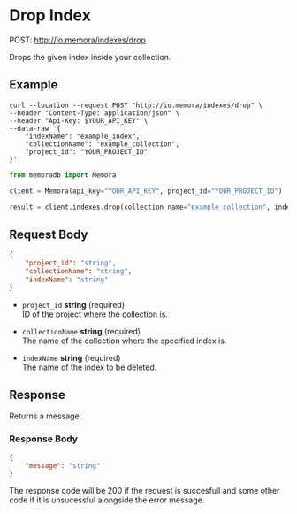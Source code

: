 # Drop Index

POST: http://io.memora/indexes/drop

Drops the given index inside your collection.

## Example


```shell
curl --location --request POST "http://io.memora/indexes/drop" \
--header "Content-Type: application/json" \
--header "Api-Key: $YOUR_API_KEY" \
--data-raw '{
    "indexName": "example_index",
    "collectionName": "example_collection",
    "project_id": "YOUR_PROJECT_ID"
}'
```

```python
from memoradb import Memora

client = Memora(api_key="YOUR_API_KEY", project_id="YOUR_PROJECT_ID")

result = client.indexes.drop(collection_name="example_collection", index_name="example_index")
```

## Request Body

```json
{
    "project_id": "string",
    "collectionName": "string",
    "indexName": "string"
}
```

- `project_id` __string__ (required)</br> ID of the project where the collection is.

- `collectionName` __string__ (required)</br>The name of the collection where the specified index is.

- `indexName` __string__ (required)</br> The name of the index to be deleted.



## Response

Returns a message.

### Response Body

```json
{
    "message": "string"
}
```

The response code will be 200 if the request is succesfull and some other code if it is unsucessful alongside the error message.